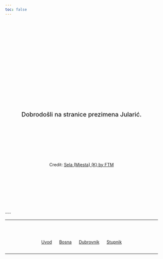 ```yaml
---
toc: false
---
```


<div class="hero">
  <h1>Jularić / Ilarić</h1>
  <h2>Dobrodošli na stranice prezimena Jularić.</h2>
</div>

<div class="hero">
<div id="observablehq-mapa-ecaa107d"></div>
<p>Credit: <a href="https://observablehq.com/d/b313e21d5ed7eb88@247">Sela (Mjesta) (K) by FTM</a></p>

<link rel="stylesheet" href="https://cdn.jsdelivr.net/npm/@observablehq/inspector@5/dist/inspector.css">
<script type="module">
import {Runtime, Inspector} from "https://cdn.jsdelivr.net/npm/@observablehq/runtime@5/dist/runtime.js";
import define from "https://api.observablehq.com/d/b313e21d5ed7eb88.js?v=4";
new Runtime().module(define, name => {
  if (name === "mapa") return new Inspector(document.querySelector("#observablehq-mapa-ecaa107d"));
});
</script>
</div>
---

<style>

.hero {
  display: flex;
  flex-direction: column;
  align-items: center;
  font-family: var(--sans-serif);
  margin: 4rem 0 8rem;
  text-wrap: balance;
  text-align: center;
}

.hero h1 {
  margin: 1rem 0;
  padding: 1rem 0;
  max-width: none;
  font-size: 14vw;
  font-weight: 900;
  line-height: 1;
  background: linear-gradient(30deg, var(--theme-foreground-focus), currentColor);
  -webkit-background-clip: text;
  -webkit-text-fill-color: transparent;
  background-clip: text;
}

.hero h2 {
  margin: 0;
  max-width: 34em;
  font-size: 20px;
  font-style: initial;
  font-weight: 500;
  line-height: 1.5;
  color: var(--theme-foreground-muted);
}

@media (min-width: 640px) {
  .hero h1 {
    font-size: 90px;
  }
}

</style>

---
<div class="next-links">
  <a href="https://hjftm.github.io/observablehq_iframe/" target="_blank">Uvod</a>
  <a href="https://hjftm.github.io/bosna/" target="_blank">Bosna</a>
  <a href="https://hjftm.github.io/dubrovnik/" target="_blank">Dubrovnik</a>
  <a href="https://hjftm.github.io/stupnik/" target="_blank">Stupnik</a>
</div>

---

<style>
.next-links {
  display: flex;
  gap: 1.5rem;
  justify-content: center;
  margin-top: 3rem;
  padding: 1rem;
}
